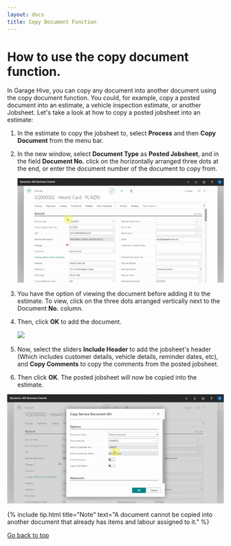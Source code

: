 ```yaml
---
layout: docs
title: Copy Document Function
---
```


<a name="top"></a>

# How to use the copy document function. 

In Garage Hive, you can copy any document into another document using the copy document function. You could, for example, copy a posted document into an estimate, a vehicle inspection estimate, or another Jobsheet. Let's take a look at how to copy a posted jobsheet into an estimate:
1. In the estimate to copy the jobsheet to, select **Process** and then **Copy Document** from the menu bar.
2. In the new window, select **Document Type** as **Posted Jobsheet**, and in the field **Document No.** click on the horizontally arranged three dots at the end, or enter the document number of the document to copy from.

   ![](media/garagehive-copydocument1.gif)

3. You have the option of viewing the document before adding it to the estimate. To view, click on the three dots arranged vertically next to the Document **No.** column.
4. Then, click **OK** to add the document.

   ![](media/garagehive-copydocument2.gif)

5. Now, select the sliders **Include Header** to add the jobsheet's header (Which includes customer details, vehicle details, reminder dates, etc), and **Copy Comments** to copy the comments from the posted jobsheet.
6. Then click **OK**. The posted jobsheet will now be copied into the estimate.

![](media/garagehive-copydocument3.gif)


{% include tip.html title="Note" text="A document cannot be copied into another document that already has items and labour assigned to it." %}


[Go back to top](#top)